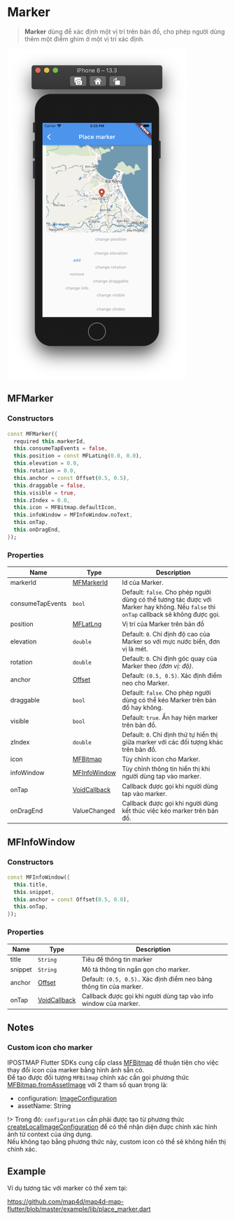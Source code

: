 # Marker

> **Marker** dùng để xác định một vị trí trên bản đồ, cho phép người dùng thêm một điểm ghim ở một vị trí xác định.

![Marker](../../resources/marker.png) 

## MFMarker

### Constructors

```dart
const MFMarker({
  required this.markerId,
  this.consumeTapEvents = false,
  this.position = const MFLatLng(0.0, 0.0),
  this.elevation = 0.0,
  this.rotation = 0.0,
  this.anchor = const Offset(0.5, 0.5),
  this.draggable = false,
  this.visible = true,
  this.zIndex = 0.0,
  this.icon = MFBitmap.defaultIcon,
  this.infoWindow = MFInfoWindow.noText,
  this.onTap,
  this.onDragEnd,
});
```

### Properties

| Name             | Type                                                                                     | Description                                           |
|------------------|------------------------------------------------------------------------------------------|-------------------------------------------------------|
| markerId         | [MFMarkerId](//pub.dev/documentation/map4d_map/latest/map4d_map/MFMarkerId-class.html)   | Id của Marker.                                        |
| consumeTapEvents | `bool` | Default: `false`. Cho phép người dùng có thể tương tác được với Marker hay không. Nếu `false` thì `onTap` callback sẽ không được gọi.   |
| position         | [MFLatLng](//pub.dev/documentation/map4d_map/latest/map4d_map/MFLatLng-class.html)       | Vị trí của Marker trên bản đồ                         |
| elevation        | `double`                                                        | Default: `0`. Chỉ định độ cao của Marker so với mực nước biển, đơn vị là mét.  |
| rotation         | `double`                                                        | Default: `0`. Chỉ định góc quay của Marker theo *(đơn vị: độ)*.                |
| anchor           | [Offset](//api.flutter.dev/flutter/dart-ui/Offset-class.html)   | Default: `(0.5, 0.5)`. Xác định điểm neo cho Marker.                           |
| draggable        | `bool`                                                          | Default: `false`. Cho phép người dùng có thể kéo Marker trên bản đồ hay không. |
| visible          | `bool`                                                          | Default: `true`. Ẩn hay hiện marker trên bản đồ.                               |
| zIndex           | `double`                                                        | Default: `0`. Chỉ định thứ tự hiển thị giữa marker với các đối tượng khác trên bản đồ. |
| icon             | [MFBitmap](//pub.dev/documentation/map4d_map/latest/map4d_map/MFBitmap-class.html)         | Tùy chỉnh icon cho Marker.                          |
| infoWindow       | [MFInfoWindow](//pub.dev/documentation/map4d_map/latest/map4d_map/MFInfoWindow-class.html) | Tùy chỉnh thông tin hiển thị khi  người dùng tap vào marker. |
| onTap            | [VoidCallback](https://api.flutter.dev/flutter/dart-ui/VoidCallback.html)                  | Callback được gọi khi người dùng tap vào marker.    |
| onDragEnd        | ValueChanged<MFLatLng>                                          | Callback được gọi khi người dùng kết thúc việc kéo marker trên bản đồ.         |

## MFInfoWindow

### Constructors

```dart
const MFInfoWindow({
  this.title,
  this.snippet,
  this.anchor = const Offset(0.5, 0.0),
  this.onTap,
});
```

### Properties

| Name    | Type                                                          | Description                                                                  |
|---------|---------------------------------------------------------------|------------------------------------------------------------------------------|
| title   | `String`                                                      | Tiêu đề thông tin marker                                                     |
| snippet | `String`                                                      | Mô tả thông tin ngắn gọn cho marker.                                         |
| anchor  | [Offset](//api.flutter.dev/flutter/dart-ui/Offset-class.html) | Default: `(0.5, 0.5)`.. Xác định điểm neo bảng thông tin của marker.         |
| onTap   | [VoidCallback](https://api.flutter.dev/flutter/dart-ui/VoidCallback.html) | Callback được gọi khi người dùng tap vào info window của marker. |

## Notes

### Custom icon cho marker

IPOSTMAP Flutter SDKs cung cấp class [MFBitmap](//) để thuận tiện cho việc thay đổi icon của marker bằng hình ảnh sẵn có.  
Để tạo được đối tượng `MFBitmap` chính xác cần gọi phương thức [MFBitmap.fromAssetImage](//pub.dev/documentation/map4d_map/latest/map4d_map/MFBitmap/fromAssetImage.html) với 2 tham số quan trọng là:
- configuration: [ImageConfiguration](//api.flutter.dev/flutter/painting/ImageConfiguration-class.html)
- assetName: String

!> Trong đó: `configuration` cần phải được tạo từ phương thức [createLocalImageConfiguration](//api.flutter.dev/flutter/widgets/createLocalImageConfiguration.html) để có thể nhận diện được chính xác hình ảnh từ context của ứng dụng.  
Nếu không tạo bằng phương thức này, custom icon có thể sẽ không hiển thị chính xác.

## Example

Ví dụ tương tác với marker có thể xem tại:

<https://github.com/map4d/map4d-map-flutter/blob/master/example/lib/place_marker.dart>
